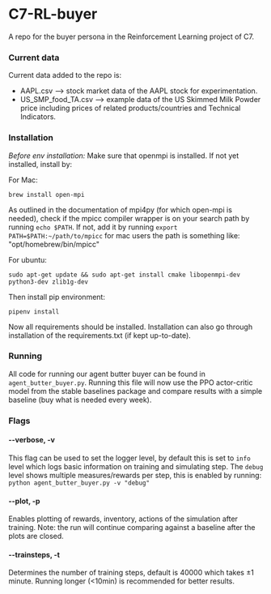 # C7-RL-buyer

A repo for the buyer persona in the Reinforcement Learning project of C7. 

### Current data
Current data added to the repo is:
- AAPL.csv --> stock market data of the AAPL stock for experimentation.
- US_SMP_food_TA.csv --> example data of the US Skimmed Milk Powder price including prices of related products/countries and Technical Indicators.


### Installation

_Before env installation:_ Make sure that openmpi is installed. If not yet installed, install by:

For Mac:
```commandline
brew install open-mpi
```
As outlined in the documentation of mpi4py (for which open-mpi is needed), check if the mpicc compiler wrapper is on your search path by running `echo $PATH`. If not, add it by running `export PATH=$PATH:~/path/to/mpicc` for mac users the path is something like: "opt/homebrew/bin/mpicc"

For ubuntu:
```commandline
sudo apt-get update && sudo apt-get install cmake libopenmpi-dev python3-dev zlib1g-dev
```

Then install pip environment:
```commandline
pipenv install
```

Now all requirements should be installed. Installation can also go through installation of the requirements.txt 
(if kept up-to-date).

### Running
All code for running our agent butter buyer can be found in `agent_butter_buyer.py`. Running this file will now use the PPO actor-critic model from the stable baselines package and compare results with a simple baseline (buy what is needed every week).

### Flags
#### --verbose, -v
This flag can be used to set the logger level, by default this is set to `info` level which logs basic information on training and simulating step. The `debug` level shows multiple measures/rewards per step, this is enabled by running:
```python agent_butter_buyer.py -v "debug"```

#### --plot, -p
Enables plotting of rewards, inventory, actions of the simulation after training.
Note: the run will continue comparing against a baseline after the plots are closed.

#### --trainsteps, -t
Determines the number of training steps, default is 40000 which takes ±1 minute. Running longer (<10min) is recommended for better results.



